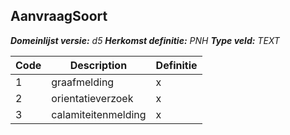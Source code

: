 ﻿## AanvraagSoort

*__Domeinlijst versie:__ d5*
*__Herkomst definitie:__ PNH*
*__Type veld:__ TEXT*

|__Code__ |__Description__ |__Definitie__	|
|	---	|	---	|   ---	| 
| 1 | graafmelding | x |
| 2 | orientatieverzoek | x |
| 3 | calamiteitenmelding | x |
